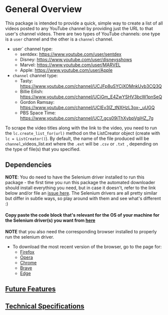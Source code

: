 # General Overview
This package is intended to provide a quick, simple way to create a list of all videos posted to any YouTube channel by providing just the URL to that user's channel videos. There are two types of YouTube channels: one type is a `user` channel and the other is a `channel` channel.
- user` channel type:
  - sentdex: https://www.youtube.com/user/sentdex
  - Disney: https://www.youtube.com/user/disneysshows
  - Marvel: https://www.youtube.com/user/MARVEL
  - Apple: https://www.youtube.com/user/Apple
- `channel` channel type:
  - Tasty: https://www.youtube.com/channel/UCJFp8uSYCjXOMnkUyb3CQ3Q
  - Billie Eilish: https://www.youtube.com/channel/UCiGm_E4ZwYSHV3bcW1pnSeQ
  - Gordon Ramsay: https://www.youtube.com/channel/UCIEv3lZ_tNXHzL3ox-_uUGQ
  - PBS Space Time: https://www.youtube.com/channel/UC7_gcs09iThXybpVgjHZ_7g

To scrape the video titles along with the link to the video, you need to run the `lc.create_list_for(url)` method on the ListCreator object (create with `lc = ListCreator()`). By default, the name of the file produced will be `channel`_videos_list.ext where the `.ext` will be `.csv` or `.txt `, depending on the type of file(s) that you specified.

## Dependencies
**NOTE**: You do need to have the Selenium driver installed to run this package - the first time you run this package the automated downloader should install everything you need, but in case it doesn't, refer to the link below and/or file an [issue here](https://github.com/Shail-Shouryya/yt_videos_list/issues). The Selenium drivers are all pretty similar but differ in subtle ways, so play around with them and see what's different :)
#### Copy paste the code block that's relevant for the OS of your machine for the Selenium driver(s) you want from **[here](https://github.com/Shail-Shouryya/yt_videos_list/blob/master/dependencies_pseudo_json.txt)**
**NOTE** that you also need the corresponding browser installed to properly run the selenium driver.
- To download the most recent version of the browser, go to the page for:
  - [Firefox](https://www.mozilla.org/en-US/firefox/new/)
  - [Opera](https://www.opera.com/)
  - [Chrome](https://www.google.com/chrome/)
  - [Brave](https://brave.com/)
  - [Edge](https://www.microsoft.com/edge)


## [Future Features](https://github.com/Shail-Shouryya/yt_videos_list/blob/master/docs/futureFeatures.md)


## [Technical Specifications](https://github.com/Shail-Shouryya/yt_videos_list/blob/master/docs/technicalSpecifications.md)
